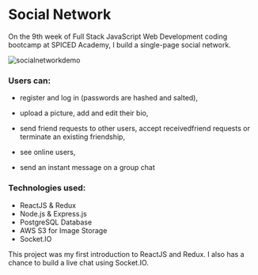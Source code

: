 # Social Network

On the 9th week of Full Stack JavaScript Web Development coding bootcamp at SPICED Academy, I build a single-page social network. 

![socialnetworkdemo](/Users/lina/Desktop/socialnetworkdemo.gif)



### Users can:

- register and log in (passwords are hashed and salted),


- upload a picture, add and edit their bio,


- send friend requests to other users, accept receivedfriend requests or terminate an existing friendship,


- see online users,


- send an instant message on a group chat

### Technologies used:

- ReactJS & Redux
- Node.js & Express.js
- PostgreSQL Database
- AWS S3 for Image Storage
- Socket.IO

This project was my first introduction to ReactJS and Redux. I also has a chance to build a live chat using Socket.IO.